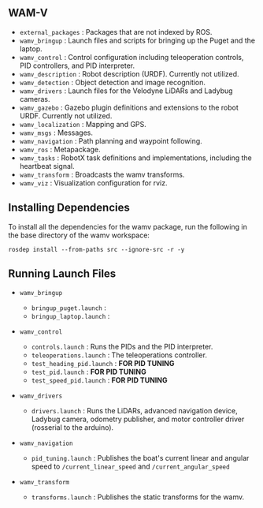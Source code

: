 ## WAM-V

- `external_packages` : Packages that are not indexed by ROS.
- `wamv_bringup` : Launch files and scripts for bringing up the Puget and the laptop.
- `wamv_control` : Control configuration including teleoperation controls, PID controllers, and PID interpreter.
- `wamv_description` : Robot description (URDF). Currently not utilized.
- `wamv_detection` : Object detection and image recognition.
- `wamv_drivers` : Launch files for the Velodyne LiDARs and Ladybug cameras.
- `wamv_gazebo` : Gazebo plugin definitions and extensions to the robot URDF. Currently not utilized.
- `wamv_localization` : Mapping and GPS.
- `wamv_msgs` : Messages.
- `wamv_navigation` : Path planning and waypoint following.
- `wamv_ros` : Metapackage.
- `wamv_tasks` : RobotX task definitions and implementations, including the heartbeat signal.
- `wamv_transform` : Broadcasts the wamv transforms.
- `wamv_viz` : Visualization configuration for rviz.

## Installing Dependencies

To install all the dependencies for the wamv package, run the following in the base directory of the wamv workspace:

    rosdep install --from-paths src --ignore-src -r -y

## Running Launch Files

- `wamv_bringup`

    - `bringup_puget.launch` :
    - `bringup_laptop.launch` :

- `wamv_control`

    - `controls.launch` : Runs the PIDs and the PID interpreter.
    - `teleoperations.launch` : The teleoperations controller.   
    - `test_heading_pid.launch` : **FOR PID TUNING**
    - `test_pid.launch` : **FOR PID TUNING**
    - `test_speed_pid.launch` : **FOR PID TUNING**

- `wamv_drivers`

    - `drivers.launch` : Runs the LiDARs, advanced navigation device, Ladybug camera, odometry publisher, and motor controller driver (rosserial to the arduino).

- `wamv_navigation`

    - `pid_tuning.launch` : Publishes the boat's current linear and angular speed to `/current_linear_speed` and `/current_angular_speed`

- `wamv_transform`

    - `transforms.launch` : Publishes the static transforms for the wamv.
